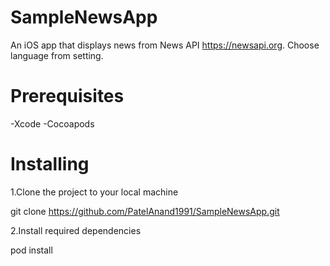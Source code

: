 

# SampleNewsApp
An iOS app that displays news from News API https://newsapi.org. Choose language from setting.

# Prerequisites
-Xcode -Cocoapods

# Installing
1.Clone the project to your local machine

git clone https://github.com/PatelAnand1991/SampleNewsApp.git

2.Install required dependencies

pod install
